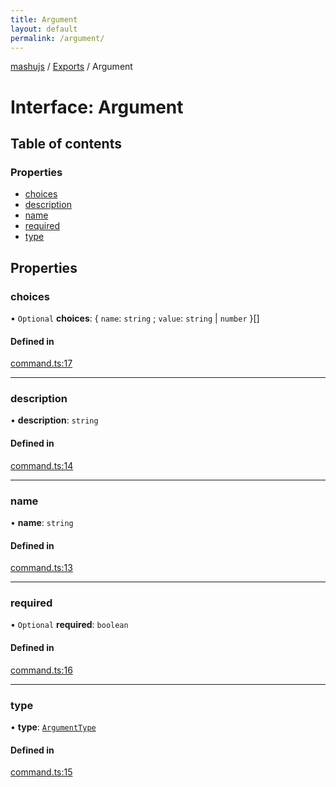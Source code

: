 ```yaml
---
title: Argument
layout: default
permalink: /argument/
---
```

[mashujs](/) / [Exports](/modules/) / Argument

# Interface: Argument

## Table of contents

### Properties

- [choices](/Argument/#choices)
- [description](/Argument/#description)
- [name](/Argument/#name)
- [required](/Argument/#required)
- [type](/Argument/#type)

## Properties

### choices

• `Optional` **choices**: { `name`: `string` ; `value`: `string` \| `number`  }[]

#### Defined in

[command.ts:17](https://github.com/EpokTarren/mashu/blob/922ecdf/src/command.ts#L17)

___

### description

• **description**: `string`

#### Defined in

[command.ts:14](https://github.com/EpokTarren/mashu/blob/922ecdf/src/command.ts#L14)

___

### name

• **name**: `string`

#### Defined in

[command.ts:13](https://github.com/EpokTarren/mashu/blob/922ecdf/src/command.ts#L13)

___

### required

• `Optional` **required**: `boolean`

#### Defined in

[command.ts:16](https://github.com/EpokTarren/mashu/blob/922ecdf/src/command.ts#L16)

___

### type

• **type**: [`ArgumentType`](/modules/#argumenttype)

#### Defined in

[command.ts:15](https://github.com/EpokTarren/mashu/blob/922ecdf/src/command.ts#L15)
